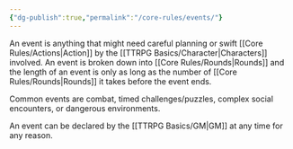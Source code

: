 ```yaml
---
{"dg-publish":true,"permalink":"/core-rules/events/"}
---
```


An event is anything that might need careful planning or swift [[Core Rules/Actions\|Action]] by the [[TTRPG Basics/Character\|Characters]] involved. An event is broken down into [[Core Rules/Rounds\|Rounds]] and the length of an event is only as long as the number of [[Core Rules/Rounds\|Rounds]] it takes before the event ends.

Common events are combat, timed challenges/puzzles, complex social encounters, or dangerous environments.

An event can be declared by the [[TTRPG Basics/GM\|GM]] at any time for any reason.